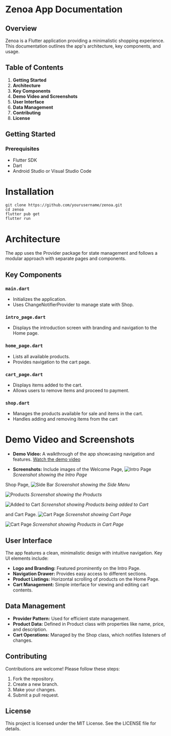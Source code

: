 # Zenoa App Documentation
## Overview

Zenoa is a Flutter application providing a minimalistic shopping experience. This documentation outlines the app's architecture, key components, and usage.

## Table of Contents
1. **Getting Started**
2. **Architecture**
3. **Key Components**
4. **Demo Video and Screenshots**
5. **User Interface**
6. **Data Management**
7. **Contributing**
8. **License**

## Getting Started

### Prerequisites

- Flutter SDK
- Dart
- Android Studio or Visual Studio Code

# Installation
```
git clone https://github.com/yourusername/zenoa.git
cd zenoa
flutter pub get
flutter run
```

# Architecture
The app uses the Provider package for state management and follows a modular approach with separate pages and components.

## Key Components

### `main.dart`

-  Initializes the application.
-  Uses ChangeNotifierProvider to manage state with Shop.

### `intro_page.dart`

- Displays the introduction screen with branding and navigation to the Home page.

### `home_page.dart`

- Lists all available products.
- Provides navigation to the cart page.

### `cart_page.dart`

- Displays items added to the cart.
- Allows users to remove items and proceed to payment.

### `shop.dart`

- Manages the products available for sale and items in the cart.
- Handles adding and removing items from the cart

# Demo Video and Screenshots

- **Demo Video:** A walkthrough of the app showcasing navigation and features. 
[Watch the demo video](assets/video/zenoa_demo_video.mp4)

- **Screenshots:** Include images of the Welcome Page, 
![Intro Page](/assets/screenshots/Intropage.jpg)
  *Screenshot showing the Intro Page*

Shop Page, 
![Side Bar](/assets/screenshots/Sidebar.jpg)
  *Screenshot showing the Side Menu*

![Products](/assets/screenshots/Products.jpg)
  *Screenshot showing the Products*


![Added to Cart](/assets/screenshots/Pop_up.jpg)
  *Screenshot showing Products being added to Cart*

and Cart Page.
![Cart Page](/assets/screenshots/Cartpage_1.jpg)
  *Screenshot showing Cart Page*

![Cart Page](/assets/screenshots/Cartpage_2.jpg)
  *Screenshot showing Products in Cart Page*

## User Interface
The app features a clean, minimalistic design with intuitive navigation. Key UI elements include:

- **Logo and Branding:** Featured prominently on the Intro Page.
- **Navigation Drawer:** Provides easy access to different sections.
- **Product Listings:** Horizontal scrolling of products on the Home Page.
- **Cart Management:** Simple interface for viewing and editing cart contents.

## Data Management

- **Provider Pattern:** Used for efficient state management.
- **Product Data:** Defined in Product class with properties like name, price, and description.
- **Cart Operations:** Managed by the Shop class, which notifies listeners of changes.

## Contributing
Contributions are welcome! Please follow these steps:

1. Fork the repository.
2. Create a new branch.
3. Make your changes.
4. Submit a pull request.

## License
This project is licensed under the MIT License. See the LICENSE file for details.